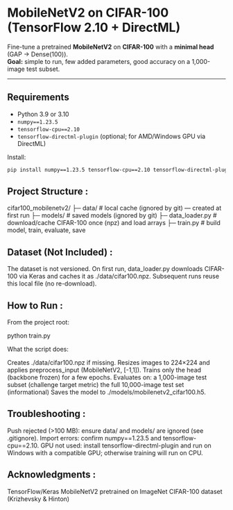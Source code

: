 # MobileNetV2 on CIFAR-100 (TensorFlow 2.10 + DirectML)

Fine-tune a pretrained **MobileNetV2** on **CIFAR-100** with a **minimal head** (GAP → Dense(100)).  
**Goal:** simple to run, few added parameters, good accuracy on a 1,000-image test subset.

---

## Requirements

- Python 3.9 or 3.10  
- `numpy==1.23.5`  
- `tensorflow-cpu==2.10`  
- `tensorflow-directml-plugin` (optional; for AMD/Windows GPU via DirectML)

Install:
```bash
pip install numpy==1.23.5 tensorflow-cpu==2.10 tensorflow-directml-plugin
```

## Project Structure : 

cifar100_mobilenetv2/
├─ data/                # local cache (ignored by git) — created at first run
├─ models/              # saved models (ignored by git)
├─ data_loader.py       # download/cache CIFAR-100 once (npz) and load arrays
├─ train.py             # build model, train, evaluate, save

## Dataset (Not Included) :

The dataset is not versioned.
On first run, data_loader.py downloads CIFAR-100 via Keras and caches it as ./data/cifar100.npz.
Subsequent runs reuse this local file (no re-download).

## How to Run : 

From the project root:

python train.py

What the script does:

Creates ./data/cifar100.npz if missing.
Resizes images to 224×224 and applies preprocess_input (MobileNetV2, [-1,1]).
Trains only the head (backbone frozen) for a few epochs.
Evaluates on:
a 1,000-image test subset (challenge target metric)
the full 10,000-image test set (informational)
Saves the model to ./models/mobilenetv2_cifar100.h5.


## Troubleshooting :

Push rejected (>100 MB): ensure data/ and models/ are ignored (see .gitignore).
Import errors: confirm numpy==1.23.5 and tensorflow-cpu==2.10.
GPU not used: install tensorflow-directml-plugin and run on Windows with a compatible GPU; otherwise training will run on CPU.


## Acknowledgments :

TensorFlow/Keras MobileNetV2 pretrained on ImageNet
CIFAR-100 dataset (Krizhevsky & Hinton)
